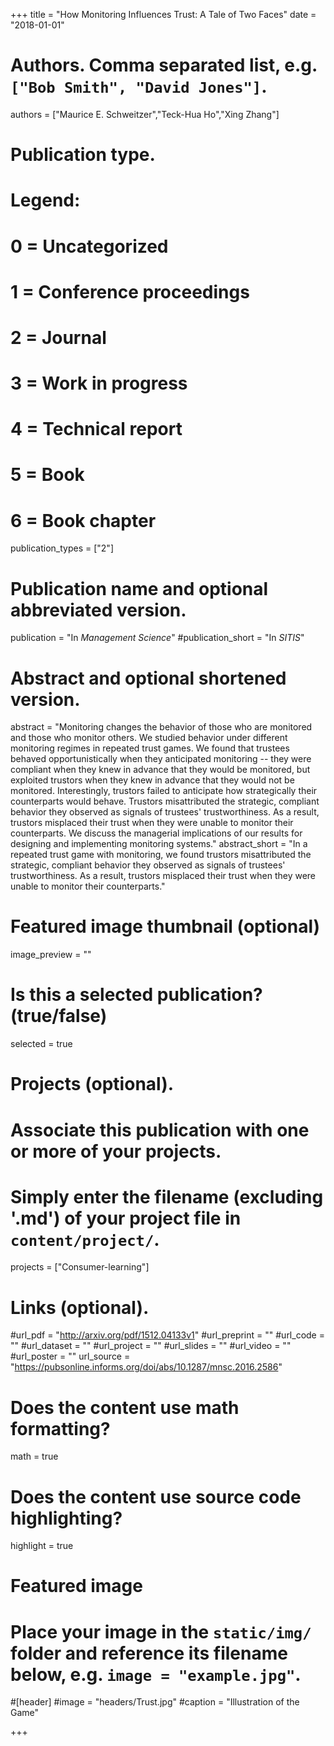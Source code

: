 +++
title = "How Monitoring Influences Trust: A Tale of Two Faces"
date = "2018-01-01"

# Authors. Comma separated list, e.g. `["Bob Smith", "David Jones"]`.
authors = ["Maurice E. Schweitzer","Teck-Hua Ho","Xing Zhang"]

# Publication type.
# Legend:
# 0 = Uncategorized
# 1 = Conference proceedings
# 2 = Journal
# 3 = Work in progress
# 4 = Technical report
# 5 = Book
# 6 = Book chapter
publication_types = ["2"]

# Publication name and optional abbreviated version.
publication = "In *Management Science*"
#publication_short = "In *SITIS*"

# Abstract and optional shortened version.
abstract = "Monitoring changes the behavior of those who are monitored and those who monitor others. We studied behavior under different monitoring regimes in repeated trust games. We found that trustees behaved opportunistically when they anticipated monitoring -- they were compliant when they knew in advance that they would be monitored, but exploited trustors when they knew in advance that they would not be monitored. Interestingly, trustors failed to anticipate how strategically their counterparts would behave. Trustors misattributed the strategic, compliant behavior they observed as signals of trustees' trustworthiness. As a result, trustors misplaced their trust when they were unable to monitor their counterparts. We discuss the managerial implications of our results for designing and implementing monitoring systems."
abstract_short = "In a repeated trust game with monitoring, we found trustors misattributed the strategic, compliant behavior they observed as signals of trustees' trustworthiness. As a result, trustors misplaced their trust when they were unable to monitor their counterparts."

# Featured image thumbnail (optional)
image_preview = ""

# Is this a selected publication? (true/false)
selected = true

# Projects (optional).
#   Associate this publication with one or more of your projects.
#   Simply enter the filename (excluding '.md') of your project file in `content/project/`.
projects = ["Consumer-learning"]

# Links (optional).
#url_pdf = "http://arxiv.org/pdf/1512.04133v1"
#url_preprint = ""
#url_code = ""
#url_dataset = ""
#url_project = ""
#url_slides = ""
#url_video = ""
#url_poster = ""
url_source = "https://pubsonline.informs.org/doi/abs/10.1287/mnsc.2016.2586"

# Does the content use math formatting?
math = true

# Does the content use source code highlighting?
highlight = true

# Featured image
# Place your image in the `static/img/` folder and reference its filename below, e.g. `image = "example.jpg"`.
#[header]
#image = "headers/Trust.jpg"
#caption = "Illustration of the Game"

+++

